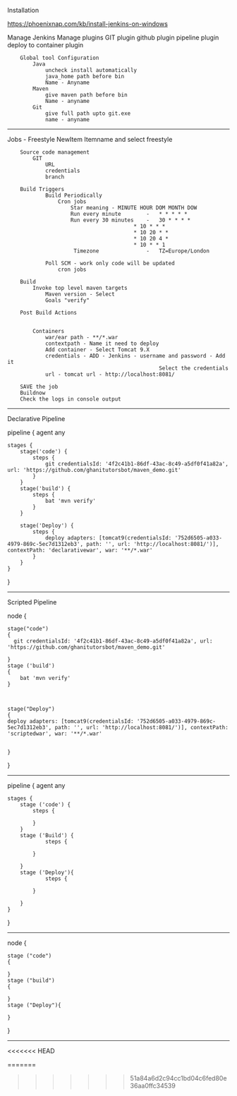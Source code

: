 

Installation

https://phoenixnap.com/kb/install-jenkins-on-windows

Manage Jenkins
        Manage plugins
            GIT plugin
            github plugin
            pipeline plugin
            deploy to container plugin

        Global tool Configuration
            Java
                uncheck install automatically
                java_home path before bin
                Name - Anyname
            Maven
                give maven path before bin
                Name - anyname
            Git
                give full path upto git.exe
                name - anyname
------------------------------------------------------------------------------------------
Jobs - Freestyle
    NewItem
        Itemname and select freestyle

        Source code management
            GIT 
                URL
                credentials
                branch

        Build Triggers
                Build Periodically
                    Cron jobs
                        Star meaning - MINUTE HOUR DOM MONTH DOW
                        Run every minute        -   * * * * *
                        Run every 30 minutes    -   30 * * * *
                                            * 10 * * *
                                            * 10 20 * *
                                            * 10 20 4 *
                                            * 10 * * 1
                         Timezone               -   TZ=Europe/London
                
                Poll SCM - work only code will be updated
                    cron jobs
                        
        Build
            Invoke top level maven targets
                Maven version - Select
                Goals "verify"

        Post Build Actions


            Containers
                war/ear path - **/*.war
                contextpath - Name it need to deploy
                Add container - Select Tomcat 9.X
                credentials - ADD - Jenkins - username and password - Add it
                                                    Select the credentials
                url - tomcat url - http://localhost:8081/

        SAVE the job
        Buildnow
        Check the logs in console output

-------------------------------------------------------------------------------------------

Declarative Pipeline

pipeline {
    agent any

    stages {
        stage('code') {
            steps {
                git credentialsId: '4f2c41b1-86df-43ac-8c49-a5df0f41a82a', url: 'https://github.com/ghanitutorsbot/maven_demo.git'
            }
        }
        stage('build') {
            steps {
                bat 'mvn verify'
            }
        }

        stage('Deploy') {
            steps {
                deploy adapters: [tomcat9(credentialsId: '752d6505-a033-4979-869c-5ec7d1312eb3', path: '', url: 'http://localhost:8081/')], contextPath: 'declarativewar', war: '**/*.war'
            }
        }
    }
}

-------------------------------------------------------------------------------------------

Scripted Pipeline

node {
    
    stage("code")
    {
      git credentialsId: '4f2c41b1-86df-43ac-8c49-a5df0f41a82a', url: 'https://github.com/ghanitutorsbot/maven_demo.git'  
      
    }
    stage ('build')
    {
        bat 'mvn verify'
    }
    

    
    stage("Deploy")
    {
    deploy adapters: [tomcat9(credentialsId: '752d6505-a033-4979-869c-5ec7d1312eb3', path: '', url: 'http://localhost:8081/')], contextPath: 'scriptedwar', war: '**/*.war'

        
    }

}

-------------------------------------------------------------------------------------------



pipeline {
    agent any
    
    stages {
        stage ('code') {
            steps {
                
            }
        }
        stage ('Build') {
                steps {
                
            }
            
        }
        stage ('Deploy'){
                steps {
                
            }
            
        }
    }

  
}

---------------------------------------------------------------------------------------
node {

    stage ("code")
    {

    }
    stage ("build")
    {

    }
    stage ("Deploy"){

    }
}

---------------------------------------------------------------------------------------
<<<<<<< HEAD


=======
>>>>>>> 51a84a6d2c94cc1bd04c6fed80e36aa0ffc34539
